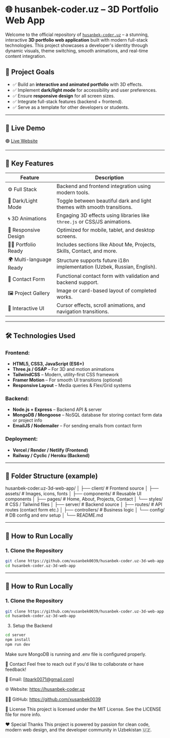 # 🌐 husanbek-coder.uz – 3D Portfolio Web App

Welcome to the official repository of [`husanbek-coder.uz`](https://husanbek-coder.uz) – a stunning, interactive **3D portfolio web application** built with modern full-stack technologies. This project showcases a developer's identity through dynamic visuals, theme switching, smooth animations, and real-time content integration.

## 🎯 Project Goals

- ✅ Build an **interactive and animated portfolio** with 3D effects.
- ✅ Implement **dark/light mode** for accessibility and user preferences.
- ✅ Ensure **responsive design** for all screen sizes.
- ✅ Integrate full-stack features (backend + frontend).
- ✅ Serve as a template for other developers or students.

---

## 🚀 Live Demo

🟢 [Live Website](https://husanbek-coder.uz)

---

## 🧩 Key Features

| Feature              | Description                                                                 |
|----------------------|-----------------------------------------------------------------------------|
| ⚙️ Full Stack         | Backend and frontend integration using modern tools.                        |
| 🎨 Dark/Light Mode    | Toggle between beautiful dark and light themes with smooth transitions.     |
| 🌀 3D Animations      | Engaging 3D effects using libraries like `three.js` or CSS/JS animations.    |
| 📱 Responsive Design  | Optimized for mobile, tablet, and desktop screens.                          |
| 🧑‍💻 Portfolio Ready   | Includes sections like About Me, Projects, Skills, Contact, and more.       |
| 🌍 Multi-language Ready | Structure supports future i18n implementation (Uzbek, Russian, English).     |
| 📩 Contact Form       | Functional contact form with validation and backend support.                |
| 🖼️ Project Gallery    | Image or card-based layout of completed works.                             |
| 🧠 Interactive UI     | Cursor effects, scroll animations, and navigation transitions.               |

---

## 🛠️ Technologies Used

### Frontend:
- **HTML5, CSS3, JavaScript (ES6+)**
- **Three.js / GSAP** – For 3D and motion animations
- **TailwindCSS** – Modern, utility-first CSS framework
- **Framer Motion** – For smooth UI transitions (optional)
- **Responsive Layout** – Media queries & Flex/Grid systems

### Backend:
- **Node.js + Express** – Backend API & server
- **MongoDB / Mongoose** – NoSQL database for storing contact form data or project info
- **EmailJS / Nodemailer** – For sending emails from contact form

### Deployment:
- **Vercel / Render / Netlify (Frontend)**
- **Railway / Cyclic / Heroku (Backend)**

---

## 📂 Folder Structure (example)

husanbek-coder.uz-3d-web-app/
│
├── client/ # Frontend source
│ ├── assets/ # Images, icons, fonts
│ ├── components/ # Reusable UI components
│ ├── pages/ # Home, About, Projects, Contact
│ └── styles/ # CSS / Tailwind files
│
├── server/ # Backend source
│ ├── routes/ # API routes (contact form etc.)
│ ├── controllers/ # Business logic
│ └── config/ # DB config and env setup
│
└── README.md


---

## 🔧 How to Run Locally

### 1. Clone the Repository

```bash
git clone https://github.com/xusanbek0039/husanbek-coder.uz-3d-web-app.git
cd husanbek-coder.uz-3d-web-app
```
---

## 🔧 How to Run Locally

### 1. Clone the Repository

```bash
git clone https://github.com/xusanbek0039/husanbek-coder.uz-3d-web-app.git
cd husanbek-coder.uz-3d-web-app
```
3. Setup the Backend
```bash
cd server
npm install
npm run dev
```
Make sure MongoDB is running and .env file is configured properly.

📮 Contact
Feel free to reach out if you'd like to collaborate or have feedback!

📧 Email: [itpark0071@gmail.com]

🌐 Website: https://husanbek-coder.uz

🧑‍💻 GitHub: https://github.com/xusanbek0039

📜 License
This project is licensed under the MIT License. See the LICENSE file for more info.

❤️ Special Thanks
This project is powered by passion for clean code, modern web design, and the developer community in Uzbekistan 🇺🇿.

